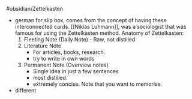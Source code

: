 #obsidian/Zettelkasten 
- german for slip box, comes from the concept of having these interconnected cards. [[Niklas Luhmann]], was a sociologist that was famous for using the Zettelkasten method. Anatomy of Zettelkasten:
	1. Fleeting Note (Daily Note) - Raw, not distilled
	2. Literature Note 
		- For articles, books, research.
		- try to write in own words
	3. Permanent Note (Overview notes)
		- Single idea in just a few sentences
		- most distilled.
		- extremely concise. Note that you want to memorise.
- different
